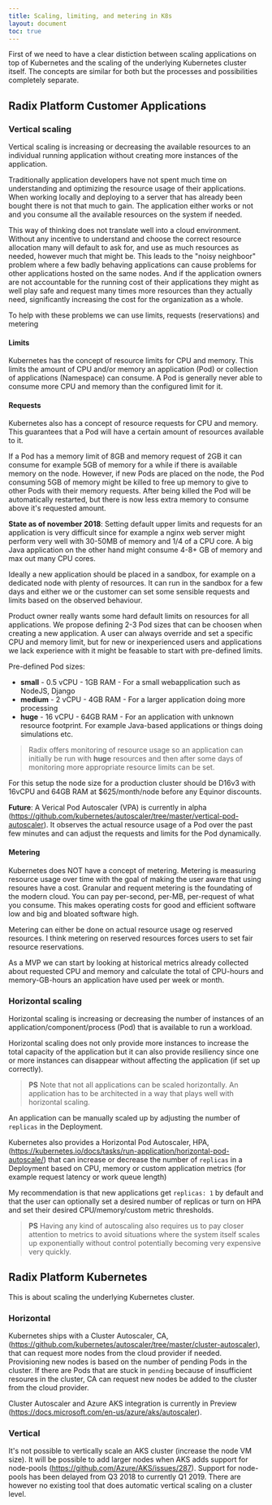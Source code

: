 ```yaml
---
title: Scaling, limiting, and metering in K8s
layout: document
toc: true
---
```


First of we need to have a clear distiction between scaling applications on top of Kubernetes and the scaling of the underlying Kubernetes cluster itself. The concepts are similar for both but the processes and possibilities completely separate.

## Radix Platform Customer Applications

### Vertical scaling

Vertical scaling is increasing or decreasing the available resources to an individual running application without creating more instances of the application.

Traditionally application developers have not spent much time on understanding and optimizing the resource usage of their applications. When working locally and deploying to a server that has already been bought there is not that much to gain. The application either works or not and you consume all the available resources on the system if needed.

This way of thinking does not translate well into a cloud environment. Without any incentive to understand and choose the correct resource allocation many will default to ask for, and use as much resources as needed, however much that might be. This leads to the "noisy neighboor" problem where a few badly behaving applications can cause problems for other applications hosted on the same nodes. And if the application owners are not accountable for the running cost of their applications they might as well play safe and request many times more resources than they actually need, significantly increasing the cost for the organization as a whole.

To help with these problems we can use limits, requests (reservations) and metering

#### Limits

Kubernetes has the concept of resource limits for CPU and memory. This limits the amount of CPU and/or memory an application (Pod) or collection of applications (Namespace) can consume. A Pod is generally never able to consume more CPU and memory than the configured limit for it.

#### Requests

Kubernetes also has a concept of resource requests for CPU and memory. This guarantees that a Pod will have a certain amount of resources available to it.

If a Pod has a memory limit of 8GB and memory request of 2GB it can consume for example 5GB of memory for a while if there is available memory on the node. However, if new Pods are placed on the node, the Pod consuming 5GB of memory might be killed to free up memory to give to other Pods with their memory requests. After being killed the Pod will be automatically restarted, but there is now less extra memory to consume above it's requested amount.

**State as of november 2018**: Setting default upper limits and requests for an application is very difficult since for example a nginx web server might perform very well with 30-50MB of memory and 1/4 of a CPU core. A big Java application on the other hand might consume 4-8+ GB of memory and max out many CPU cores.

Ideally a new application should be placed in a sandbox, for example on a dedicated node with plenty of resources. It can run in the sandbox for a few days and either we or the customer can set some sensible requests and limits based on the observed behaviour.

Product owner really wants some hard default limits on resources for all applications. We propose defining 2-3 Pod sizes that can be choosen when creating a new application. A user can always override and set a specific CPU and memory limit, but for new or inexperienced users and applications we lack experience with it might be feasable to start with pre-defined limits.

Pre-defined Pod sizes:
 - **small** - 0.5 vCPU - 1GB RAM - For a small webapplication such as NodeJS, Django
 - **medium** - 2 vCPU - 4GB RAM - For a larger application doing more processing
 - **huge** - 16 vCPU - 64GB RAM - For an application with unknown resource footprint. For example Java-based applications or things doing simulations etc.

> Radix offers monitoring of resource usage so an application can initially be run with **huge** resources and then after some days of monitoring more appropriate resource limits can be set.

For this setup the node size for a production cluster should be D16v3 with 16vCPU and 64GB RAM at $625/month/node before any Equinor discounts.

**Future**: A Verical Pod Autoscaler (VPA) is currently in alpha (https://github.com/kubernetes/autoscaler/tree/master/vertical-pod-autoscaler). It observes the actual resource usage of a Pod over the past few minutes and can adjust the requests and limits for the Pod dynamically.

#### Metering

Kubernetes does NOT have a concept of metering. Metering is measuring resource usage over time with the goal of making the user aware that using resoures have a cost. Granular and requent metering is the foundating of the modern cloud. You can pay per-second, per-MB, per-request of what you consume. This makes operating costs for good and efficient software low and big and bloated software high.

Metering can either be done on actual resource usage og reserved resources. I think metering on reserved resources forces users to set fair resource reservations.

As a MVP we can start by looking at historical metrics already collected about requested CPU and memory and calculate the total of CPU-hours and memory-GB-hours an application have used per week or month.

### Horizontal scaling

Horizontal scaling is increasing or decreasing the number of instances of an application/component/process (Pod) that is available to run a workload.

Horizontal scaling does not only provide more instances to increase the total capacity of the application but it can also provide resiliency since one or more instances can disappear without affecting the application (if set up correctly).

> **PS** Note that not all applications can be scaled horizontally. An application has to be architected in a way that plays well with horizontal scaling.

An application can be manually scaled up by adjusting the number of `replicas` in the Deployment. 

Kubernetes also provides a Horizontal Pod Autoscaler, HPA, (https://kubernetes.io/docs/tasks/run-application/horizontal-pod-autoscale/) that can increase or decrease the number of `replicas` in a Deployment based on CPU, memory or custom application metrics (for example request latency or work queue length)

My recommendation is that new applications get `replicas: 1` by default and that the user can optionally set a desired number of replicas or turn on HPA and set their desired CPU/memory/custom metric thresholds.

> **PS** Having any kind of autoscaling also requires us to pay closer attention to metrics to avoid situations where the system itself scales up exponentially without control potentially becoming very expensive very quickly.

## Radix Platform Kubernetes

This is about scaling the underlying Kubernetes cluster.

### Horizontal

Kubernetes ships with a Cluster Autoscaler, CA, (https://github.com/kubernetes/autoscaler/tree/master/cluster-autoscaler), that can request more nodes from the cloud provider if needed. Provisioning new nodes is based on the number of pending Pods in the cluster. If there are Pods that are stuck in `pending` because of insufficient resoures in the cluster, CA can request new nodes be added to the cluster from the cloud provider.

Cluster Autoscaler and Azure AKS integration is currently in Preview (https://docs.microsoft.com/en-us/azure/aks/autoscaler).

### Vertical

It's not possible to vertically scale an AKS cluster (increase the node VM size). It will be possible to add larger nodes when AKS adds support for node-pools (https://github.com/Azure/AKS/issues/287). Support for node-pools has been delayed from Q3 2018 to currently Q1 2019. There are however no existing tool that does automatic vertical scaling on a cluster level.

